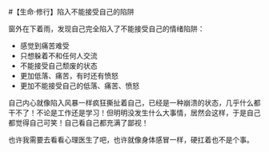 #【生命⋅修行】陷入不能接受自己的陷阱

窗外在下着雨，发现自己完全陷入了不能接受自己的情绪陷阱：

- 感觉到痛苦难受
- 只想躲着不和任何人交流
- 不能接受自己颓废的状态
- 更加低落、痛苦，有时还有愤怒
- 更加不能接受自己的低落、痛苦、愤怒

自己内心就像陷入风暴一样疯狂撕扯着自己，已经是一种崩溃的状态，几乎什么都干不了！不论是工作还是学习！但明明没发生什么大事情，居然会这样，于是自己都觉得自己可笑！自己看自己都充满了鄙视！

也许我需要去看看心理医生了吧，也许就像身体感冒一样，硬扛着也不是个事。